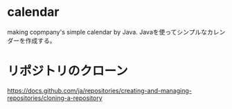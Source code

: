 # calendar
making copmpany's simple calendar by Java.
Javaを使ってシンプルなカレンダーを作成する。

# リポジトリのクローン
https://docs.github.com/ja/repositories/creating-and-managing-repositories/cloning-a-repository